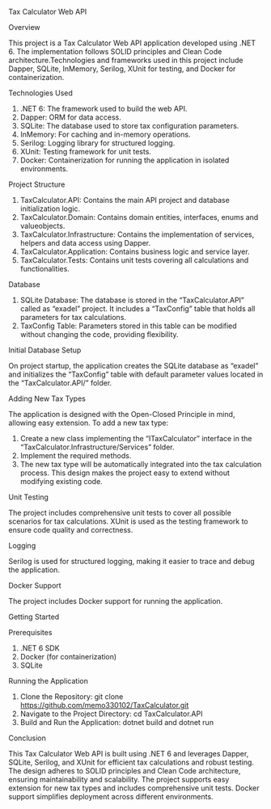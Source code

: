 Tax Calculator Web API

Overview

This project is a Tax Calculator Web API application developed using .NET 6. The implementation follows SOLID principles and Clean Code architecture.Technologies and frameworks used in this project include Dapper, SQLite, InMemory, Serilog, XUnit for testing, and Docker for containerization.

Technologies Used

1. 	.NET 6: The framework used to build the web API.
2.	Dapper: ORM for data access.
3.	SQLite: The database used to store tax configuration parameters.
4.	InMemory: For caching and in-memory operations.
5.	Serilog: Logging library for structured logging.
6.	XUnit: Testing framework for unit tests.
7.	Docker: Containerization for running the application in isolated environments.

Project Structure

1.	TaxCalculator.API: Contains the main API project and database initialization logic.
2.	TaxCalculator.Domain: Contains domain entities, interfaces, enums and valueobjects.
3.	TaxCalculator.Infrastructure: Contains the implementation of services, helpers and data access using Dapper.
4.	TaxCalculator.Application: Contains business logic and service layer.
5.	TaxCalculator.Tests: Contains unit tests covering all calculations and functionalities.

Database

1.	SQLite Database: The database is stored in the “TaxCalculator.API” called as “exadel” project. It includes a “TaxConfig” table that holds all parameters for tax calculations.
2.	TaxConfig Table: Parameters stored in this table can be modified without changing the code, providing flexibility.

Initial Database Setup

On project startup, the application creates the SQLite database as  “exadel” and initializes the “TaxConfig” table with default parameter values located in the “TaxCalculator.API/” folder.

Adding New Tax Types

The application is designed with the Open-Closed Principle in mind, allowing easy extension. To add a new tax type:
1.	Create a new class implementing the “ITaxCalculator” interface in the “TaxCalculator.Infrastructure/Services” folder.
2.	Implement the required methods.
3.	The new tax type will be automatically integrated into the tax calculation process.
This design makes the project easy to extend without modifying existing code.

Unit Testing

The project includes comprehensive unit tests to cover all possible scenarios for tax calculations. XUnit is used as the testing framework to ensure code quality and correctness.

Logging

Serilog is used for structured logging, making it easier to trace and debug the application.

Docker Support

The project includes Docker support for running the application.

Getting Started

Prerequisites

1.	.NET 6 SDK
2.	Docker (for containerization)
3.	SQLite

Running the Application

1.	Clone the Repository:
    git clone https://github.com/memo330102/TaxCalculator.git
2.	Navigate to the Project Directory:
    cd TaxCalculator.API
3.	Build and Run the Application:
    dotnet build and dotnet run
  	
 Conclusion
 
This Tax Calculator Web API is built using .NET 6 and leverages Dapper, SQLite, Serilog, and XUnit for efficient tax calculations and robust testing. 
The design adheres to SOLID principles and Clean Code architecture, ensuring maintainability and scalability.
The project supports easy extension for new tax types and includes comprehensive unit tests. Docker support simplifies deployment across different environments.




